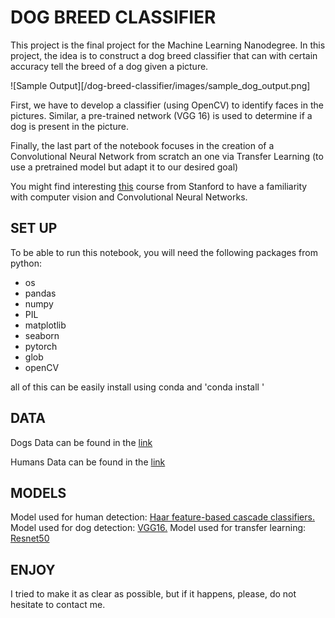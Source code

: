 <!-- [//]: # (Image References)

[image1]: ./images/sample_dog_output.png "Sample Output"
[image2]: ./images/vgg16_model.png "VGG-16 Model Layers"
[image3]: ./images/vgg16_model_draw.png "VGG16 Model Figure" -->

# DOG BREED CLASSIFIER

This project is the final project for the Machine Learning Nanodegree. In this project, the idea is to construct a dog breed classifier that can with certain accuracy tell the breed of a dog given a picture. 

![Sample Output][/dog-breed-classifier/images/sample_dog_output.png]

First, we have to develop a classifier (using OpenCV) to identify faces in the pictures. Similar, a pre-trained network (VGG 16) is used to determine if a dog is present in the picture. 

Finally, the last part of the notebook focuses in the creation of a Convolutional Neural Network from scratch an one via Transfer Learning (to use a pretrained model but adapt it to our desired goal)

You might find interesting [this](https://cs231n.github.io/convolutional-networks/#conv) course from Stanford to have a familiarity with computer vision and Convolutional Neural Networks.

## SET UP

To be able to run this notebook, you will need the following packages from python:

- os
- pandas
- numpy 
- PIL
- matplotlib
- seaborn
- pytorch
- glob
- openCV

all of this can be easily install using conda and 'conda install <name>'

## DATA
Dogs Data can be found in the [link](https://s3-us-west-1.amazonaws.com/udacity-aind/dog-project/dogImages.zip)

Humans Data can be found in the [link](https://s3-us-west-1.amazonaws.com/udacity-aind/dog-project/lfw.zip)

## MODELS

Model used for human detection: [Haar feature-based cascade classifiers.](https://docs.opencv.org/master/db/d28/tutorial_cascade_classifier.html)
Model used for dog detection: [VGG16.](https://neurohive.io/en/popular-networks/vgg16/)
Model used for transfer learning: [Resnet50](https://www.mathworks.com/help/deeplearning/ref/resnet50.html#:~:text=ResNet%2D50%20is%20a%20convolutional,%2C%20pencil%2C%20and%20many%20animals.)

## ENJOY

I tried to make it as clear as possible, but if it happens, please, do not hesitate to contact me.

